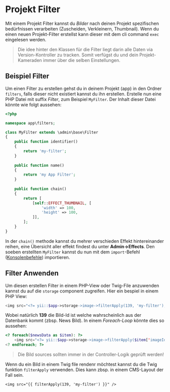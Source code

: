 Projekt Filter
=============
Mit einem Projekt Filter kannst du *Bilder* nach deinen Projekt spezifischen bedürfnissen verarbeiten (Zuscheiden, Verkleinern, Thumbnail). Wenn du einen neuen Projekt-Filter erstellst kann dieser mit dem cli command `exec` eingelesen werden.

> Die idee hinter den Klassen für die Filter liegt darin alle Daten via Version-Kontroller zu tracken. Somit verfügst du und dein Projekt-Kameraden immer über die selben Einstellungen.

Beispiel Filter
---------------
Um einen Filter zu erstellen gehst du in deinem Projekt (app) in den Ordner `filters`, falls dieser nicht existiert kannst du ihn erstellen. Erstelle nun eine PHP Datei mit suffix *Filter*, zum Beispiel `MyFilter`. Der Inhalt dieser Datei könnte wie folgt aussehen:

```php
<?php

namespace app\filters;

class MyFilter extends \admin\base\Filter
{    
    public function identifier()
    {
        return 'my-filter';
    }
    
    public function name()
    {
        return 'my App Filter';
    }
    
    public function chain()
    {
        return [
            [self::EFFECT_THUMBNAIL, [
                'width' => 100,
                'height' => 100,
            ]],
        ];
    }
}
```

In der `chain()` methode kannst du mehrer verschieden Effekt hintereinander reihen, eine Übersicht aller effekt findest du unter **Admin->Effects**. Den soeben erstellten `MyFilter` kannst du nun mit dem `import`-Befehl ([Konsolenbefehle](luya-console.md)) importieren.

Filter Anwenden
----------------
Um diesen erstellen Filter in einem PHP-View oder Twig-File anzuwenden kannst du auf die `storage` component zugreifen. Hier ein bespiel in einem PHP View:

```php
<img src="<?= yii::$app->storage->image->filterApply(139, 'my-filter'); ?>" border="0" />
```

Wobei natürlich **139** die Bild-Id ist welche wahrscheinlich aus der Datenbank kommt (zbsp. News Bild). In einem *Foreach-Loop* könnte dies so aussehen:

```php
<? foreach($newsData as $item): ?>
    <img src="<?= yii::$app->storage->image->filterApply($item['imageId'], 'my-filter'); ?>" border="0" />
<? endforeach; ?>
```

> Die Bild sources sollten immer in der Controller-Logik geprüft werden!

Wenn du ein Bild in einem Twig file rendenr möchtest kannst du die Twig funktion `filterApply` verwenden. Dies kann zbsp. in einem CMS-Layout der Fall sein.

```
<img src="{{ filterApply(139, 'my-filter') }}" />
```